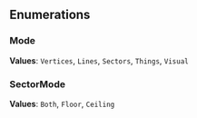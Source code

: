 
## Enumerations

### Mode

**Values**: `Vertices`, `Lines`, `Sectors`, `Things`, `Visual`

### SectorMode

**Values**: `Both`, `Floor`, `Ceiling`
